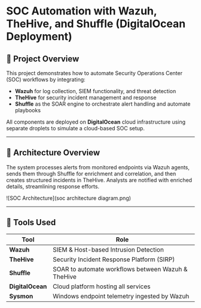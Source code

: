 # SOC Automation with Wazuh, TheHive, and Shuffle (DigitalOcean Deployment)

## 📌 Project Overview
This project demonstrates how to automate Security Operations Center (SOC) workflows by integrating:
- **Wazuh** for log collection, SIEM functionality, and threat detection
- **TheHive** for security incident management and response
- **Shuffle** as the SOAR engine to orchestrate alert handling and automate playbooks

All components are deployed on **DigitalOcean** cloud infrastructure using separate droplets to simulate a cloud-based SOC setup.

---

## 🧱 Architecture Overview

The system processes alerts from monitored endpoints via Wazuh agents, sends them through Shuffle for enrichment and correlation, and then creates structured incidents in TheHive. Analysts are notified with enriched details, streamlining response efforts.

![SOC Architecture](soc architecture diagram.png)

---

## 🧰 Tools Used

| Tool        | Role                                               |
|-------------|----------------------------------------------------|
| **Wazuh**   | SIEM & Host-based Intrusion Detection              |
| **TheHive** | Security Incident Response Platform (SIRP)         |
| **Shuffle** | SOAR to automate workflows between Wazuh & TheHive |
| **DigitalOcean** | Cloud platform hosting all services          |
| **Sysmon**  | Windows endpoint telemetry ingested by Wazuh       |


